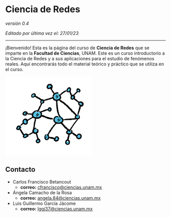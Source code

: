 # Ciencia de Redes


_versión 0.4_

_Editado por última vez el: 27/01/23_

---

¡Bienvenido! Esta es la página del curso de **Ciencia de Redes** que se imparte en la **Facultad de Ciencias**, UNAM. Este es un curso introductorio a la Ciencia de Redes y a sus aplicaciones para el estudio de fenómenos reales. Aquí encontrarás todo el material teórico y práctico que se utiliza en el curso. 

![avatar](./_static/img/avatar.png)

## Contacto

- Carlos Francisco Betancout	
	- **correo:** cfrancisco@ciencias.unam.mx 
- Ángela Camacho de la Rosa
	- **correo:** angela.84@ciencias.unam.mx
- Luis Guillermo García Jácome
	- **correo:** lggj37@ciencias.unam.mx

